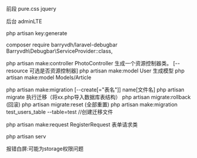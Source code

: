 前段
pure.css jquery

后台
adminLTE


php artisan key:generate  

composer require barryvdh/laravel-debugbar
Barryvdh\Debugbar\ServiceProvider::class,


php artisan make:controller PhotoController	 生成一个资源控制器类。  [--resource 可选是否资源控制器]
php artisan make:model User  生成模型
php artisan make:model Models/Article


php artisan make:migration [--create[="表名"]]  name[文件名]
php artisan migrate  执行迁移（将xx.php导入数据库表结构）
php artisan migrate:rollback (回滚)
php artisan migrate:reset (全部重置)
php artisan make:migration test_users_table --table=test    //创建迁移文件


php artisan make:request RegisterRequest  表单请求类

php artisan serv



报错白屏:可能为storage权限问题
